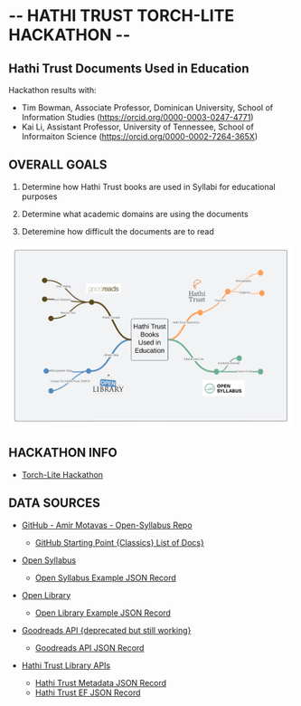 # -- HATHI TRUST TORCH-LITE HACKATHON -- #
## Hathi Trust Documents Used in Education ##


Hackathon results with: 

-  Tim Bowman, Associate Professor, Dominican University, School of Information Studies (https://orcid.org/0000-0003-0247-4771)
-  Kai Li, Assistant Professor, University of Tennessee, School of Informaiton Science (https://orcid.org/0000-0002-7264-365X)

## OVERALL GOALS ##
1. Determine how Hathi Trust books are used in Syllabi for educational purposes

2. Determine what academic domains are using the documents

3. Deteremine how difficult the documents are to read


![Mind Map of Hackathon Project Mashup](images/Mind%20map%20with%20lines.png)


## HACKATHON INFO ##
- [Torch-Lite Hackathon](https://htrc.github.io/torchlite-hackathon/)


## DATA SOURCES ##

- [GitHub - Amir Motavas - Open-Syllabus Repo](https://github.com/mtdamir/open-syllabus/tree/master)
  - [GitHub Starting Point {Classics} List of Docs}](https://raw.githubusercontent.com/mtdamir/open-syllabus/master/urls.csv)
 
- [Open Syllabus](https://docs.opensyllabus.org/index.html)
  - [Open Syllabus Example JSON Record](https://explorer-api.opensyllabus.org/v1/works/50903952394903.json)
    
- [Open Library](https://openlibrary.org/)
  - [Open Library Example JSON Record](https://openlibrary.org/search.json?title=Metamorphoses&author=Ovid)
 
- [Goodreads API {deprecated but still working} ](https://www.goodreads.com/api)
  - [Goodreads API JSON Record](https://www.goodreads.com/book/review_counts.json?isbns=2080720929)
 
- [Hathi Trust Library APIs](https://www.hathitrust.org/member-libraries/resources-for-librarians/data-resources/)
  -  [Hathi Trust Metadata JSON Record](https://catalog.hathitrust.org/api/volumes/full/recordnumber/009709406.json)
  -  [Hathi Trust EF JSON Record](https://data.htrc.illinois.edu/ef-api/volumes/hvd.32044090286501)
 


